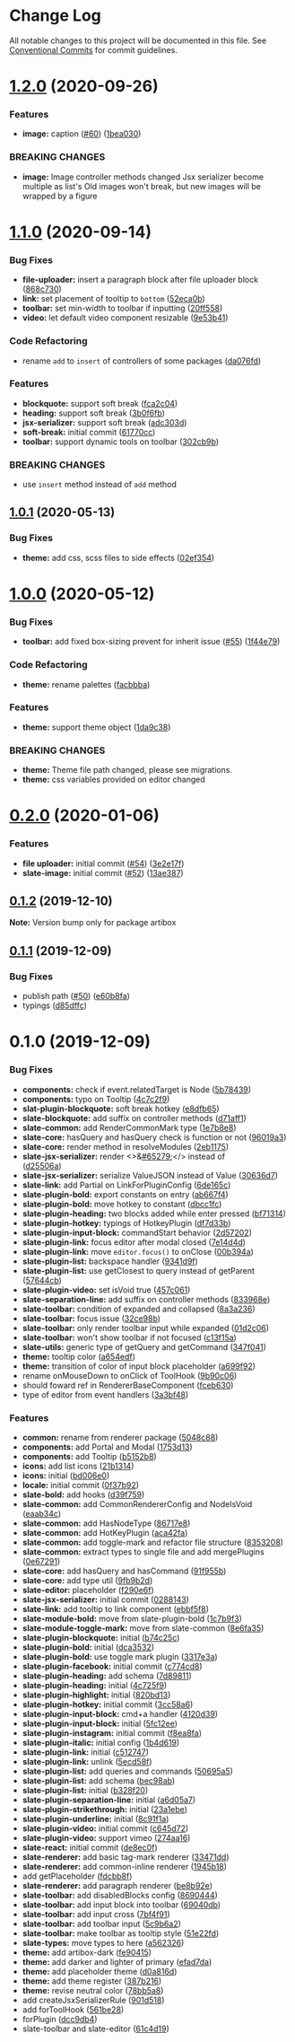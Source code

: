# Change Log

All notable changes to this project will be documented in this file.
See [Conventional Commits](https://conventionalcommits.org) for commit guidelines.

# [1.2.0](https://github.com/React-Artibox/artibox/compare/v1.1.0...v1.2.0) (2020-09-26)

### Features

- **image:** caption ([#60](https://github.com/React-Artibox/artibox/issues/60)) ([1bea030](https://github.com/React-Artibox/artibox/commit/1bea030135b59ef2aff56a1b5713b65089ee8edb))

### BREAKING CHANGES

- **image:** Image controller methods changed
  Jsx serializer become multiple as list's
  Old images won't break, but new images will be wrapped by a figure

# [1.1.0](https://github.com/React-Artibox/artibox/compare/v1.0.1...v1.1.0) (2020-09-14)

### Bug Fixes

- **file-uploader:** insert a paragraph block after file uploader block ([868c730](https://github.com/React-Artibox/artibox/commit/868c730b1339f4b1adac98508a6401b51778f9a7))
- **link:** set placement of tooltip to `bottom` ([52eca0b](https://github.com/React-Artibox/artibox/commit/52eca0b4af6725d07732d26149899b9728d9bef3))
- **toolbar:** set min-width to toolbar if inputting ([20ff558](https://github.com/React-Artibox/artibox/commit/20ff558942e59039e884b84f76a358781f1a0a41))
- **video:** let default video component resizable ([9e53b41](https://github.com/React-Artibox/artibox/commit/9e53b41d5933e10c539608f7869824e9ceb5e895))

### Code Refactoring

- rename `add` to `insert` of controllers of some packages ([da076fd](https://github.com/React-Artibox/artibox/commit/da076fd3fb8032e6d43fb893ca3a29ca82aae4a8))

### Features

- **blockquote:** support soft break ([fca2c04](https://github.com/React-Artibox/artibox/commit/fca2c045c2b87ca49a5e08e7757d256ccb35e645))
- **heading:** support soft break ([3b0f6fb](https://github.com/React-Artibox/artibox/commit/3b0f6fb61dec327faeb7b65a740f424a52bb32c9))
- **jsx-serializer:** support soft break ([adc303d](https://github.com/React-Artibox/artibox/commit/adc303d20967dda5242ec83cc2036ec4823a36f0))
- **soft-break:** initial commit ([61770cc](https://github.com/React-Artibox/artibox/commit/61770cc6c6991e4156f4302c7ba80cd7c39f9eb3))
- **toolbar:** support dynamic tools on toolbar ([302cb9b](https://github.com/React-Artibox/artibox/commit/302cb9baac66b6fc81ffd19a4ed2d8d21e79e9f0))

### BREAKING CHANGES

- use `insert` method instead of `add` method

## [1.0.1](https://github.com/React-Artibox/artibox/compare/v1.0.0...v1.0.1) (2020-05-13)

### Bug Fixes

- **theme:** add css, scss files to side effects ([02ef354](https://github.com/React-Artibox/artibox/commit/02ef354e4ee9aaa0c3bfb455522247baa07fc413))

# [1.0.0](https://github.com/React-Artibox/artibox/compare/v0.2.0...v1.0.0) (2020-05-12)

### Bug Fixes

- **toolbar:** add fixed box-sizing prevent for inherit issue ([#55](https://github.com/React-Artibox/artibox/issues/55)) ([1f44e79](https://github.com/React-Artibox/artibox/commit/1f44e79e0adfe7ce991135f4b1e9d4bfd579bfc9))

### Code Refactoring

- **theme:** rename palettes ([facbbba](https://github.com/React-Artibox/artibox/commit/facbbbafebc060455d2177797408137fb55a22c7))

### Features

- **theme:** support theme object ([1da9c38](https://github.com/React-Artibox/artibox/commit/1da9c3804da76bfb8ffa6c9a9d24549303e5c51b))

### BREAKING CHANGES

- **theme:** Theme file path changed, please see migrations.
- **theme:** css variables provided on editor changed

# [0.2.0](https://github.com/React-Artibox/artibox/compare/v0.1.2...v0.2.0) (2020-01-06)

### Features

- **file uploader:** initial commit ([#54](https://github.com/React-Artibox/artibox/issues/54)) ([3e2e17f](https://github.com/React-Artibox/artibox/commit/3e2e17f128bd4a6dc4294d4817b596a5da631259))
- **slate-image:** initial commit ([#52](https://github.com/React-Artibox/artibox/issues/52)) ([13ae387](https://github.com/React-Artibox/artibox/commit/13ae38752ac391bba41283f260c9f0229abb4f9a))

## [0.1.2](https://github.com/React-Artibox/artibox/compare/v0.1.1...v0.1.2) (2019-12-10)

**Note:** Version bump only for package artibox

## [0.1.1](https://github.com/React-Artibox/artibox/compare/v0.1.0...v0.1.1) (2019-12-09)

### Bug Fixes

- publish path ([#50](https://github.com/React-Artibox/artibox/issues/50)) ([e60b8fa](https://github.com/React-Artibox/artibox/commit/e60b8fa42e09fafbcb18f0763ae1fb7d39d65999))
- typings ([d85dffc](https://github.com/React-Artibox/artibox/commit/d85dffcd3a7c5952cce319d3f57c4936c1165f92))

# 0.1.0 (2019-12-09)

### Bug Fixes

- **components:** check if event.relatedTarget is Node ([5b78439](https://github.com/React-Artibox/artibox/commit/5b7843952c0e59da591d7d3786251853dadf786e))
- **components:** typo on Tooltip ([4c7c2f9](https://github.com/React-Artibox/artibox/commit/4c7c2f96d5e6e80b6cbed1e4f177f01e855891de))
- **slat-plugin-blockquote:** soft break hotkey ([e8dfb65](https://github.com/React-Artibox/artibox/commit/e8dfb651ed8ffbfb44f72635dcc1a1235a82783a))
- **slate-blockquote:** add suffix on controller methods ([d71aff1](https://github.com/React-Artibox/artibox/commit/d71aff100c2503c2a7d9af11f43fa5e52e0cc7c6))
- **slate-common:** add RenderCommonMark type ([1e7b8e8](https://github.com/React-Artibox/artibox/commit/1e7b8e88d06eb82db1e52e22d66b22f1aa5b339c))
- **slate-core:** hasQuery and hasQuery check is function or not ([96019a3](https://github.com/React-Artibox/artibox/commit/96019a3fd3a43aec46ea299043937de50a66d0c8))
- **slate-core:** render method in resolveModules ([2eb1175](https://github.com/React-Artibox/artibox/commit/2eb1175be93fa2c3e7b6e20e469f2ee2e72914b8))
- **slate-jsx-serializer:** render <>&[#65279](https://github.com/React-Artibox/artibox/issues/65279);</> instead of <br/> ([d25506a](https://github.com/React-Artibox/artibox/commit/d25506ac5b12e7fac7959328467a3e76e9818492))
- **slate-jsx-serializer:** serialize ValueJSON instead of Value ([30636d7](https://github.com/React-Artibox/artibox/commit/30636d72d0f5702d5be6b6b154aeff5ce13a3ad8))
- **slate-link:** add Partial on LinkForPluginConfig ([6de165c](https://github.com/React-Artibox/artibox/commit/6de165cb84e673aff4fb7315ebebe4c3c5e0c08e))
- **slate-plugin-bold:** export constants on entry ([ab667f4](https://github.com/React-Artibox/artibox/commit/ab667f4f34c744b70b2157befe90a590c5d0e7bd))
- **slate-plugin-bold:** move hotkey to constant ([dbcc1fc](https://github.com/React-Artibox/artibox/commit/dbcc1fc326246232be53d0e9474e9fc88547d421))
- **slate-plugin-heading:** two blocks added while enter pressed ([bf71314](https://github.com/React-Artibox/artibox/commit/bf71314d8960cabf87bf41d099c7a6911a77710c))
- **slate-plugin-hotkey:** typings of HotkeyPlugin ([df7d33b](https://github.com/React-Artibox/artibox/commit/df7d33bbc3cefac3746ad305668f0717cd6dc98e))
- **slate-plugin-input-block:** commandStart behavior ([2d57202](https://github.com/React-Artibox/artibox/commit/2d572029cb0ae1663087e847cc7be85f1aea148e))
- **slate-plugin-link:** focus editor after modal closed ([7e14d4d](https://github.com/React-Artibox/artibox/commit/7e14d4d978b7d2b312b66bc85cc6cebdfebb2b4f))
- **slate-plugin-link:** move `editor.focus()` to onClose ([00b394a](https://github.com/React-Artibox/artibox/commit/00b394a57190a43889a47f5c52824a65187a932c))
- **slate-plugin-list:** backspace handler ([9341d9f](https://github.com/React-Artibox/artibox/commit/9341d9fcff948c4c65f377f51ddeb807a3426829))
- **slate-plugin-list:** use getClosest to query instead of getParent ([57644cb](https://github.com/React-Artibox/artibox/commit/57644cb811d322ae2acfbdc175db9242f261f94c))
- **slate-plugin-video:** set isVoid true ([457c061](https://github.com/React-Artibox/artibox/commit/457c06178a22f0326d1316a91e21d6f8191d7893))
- **slate-separation-line:** add suffix on controller methods ([833968e](https://github.com/React-Artibox/artibox/commit/833968e08baaa214714d00315b917dd03713cc2b))
- **slate-toolbar:** condition of expanded and collapsed ([8a3a236](https://github.com/React-Artibox/artibox/commit/8a3a2367432b09d7e606c6648e98313fea8f81f9))
- **slate-toolbar:** focus issue ([32ce98b](https://github.com/React-Artibox/artibox/commit/32ce98b112e662136fe5aee4435693214c64734b))
- **slate-toolbar:** only render toolbar input while expanded ([01d2c06](https://github.com/React-Artibox/artibox/commit/01d2c064f6b4130769e525cd60cb9a08b48d0fc7))
- **slate-toolbar:** won't show toolbar if not focused ([c13f15a](https://github.com/React-Artibox/artibox/commit/c13f15af5dd788d798e9fd1714c34685d3f4cc76))
- **slate-utils:** generic type of getQuery and getCommand ([347f041](https://github.com/React-Artibox/artibox/commit/347f0414c95b8b5f7701ab4c70448b999659d998))
- **theme:** tooltip color ([a654edf](https://github.com/React-Artibox/artibox/commit/a654edf8bd4e0cd3ccde38d8b0ac041774e0df07))
- **theme:** transition of color of input block placeholder ([a699f92](https://github.com/React-Artibox/artibox/commit/a699f92cabb5e398f998dc88b3f0e194a99ee54b))
- rename onMouseDown to onClick of ToolHook ([9b90c06](https://github.com/React-Artibox/artibox/commit/9b90c06c1b2674dba4bf15c0179fecf93fe88522))
- should foward ref in RendererBaseComponent ([fceb630](https://github.com/React-Artibox/artibox/commit/fceb6301a90e44be9bf7e6d2298e3705d7fbbac7))
- type of editor from event handlers ([3a3bf48](https://github.com/React-Artibox/artibox/commit/3a3bf48dd053511a14d7b128f7ea42733befe3ef))

### Features

- **common:** rename from renderer package ([5048c88](https://github.com/React-Artibox/artibox/commit/5048c88b918cf8fd7fb4e61c2eb653bea43bd0f2))
- **components:** add Portal and Modal ([1753d13](https://github.com/React-Artibox/artibox/commit/1753d13fb896ae7289da3c69e6c655b81943fdd4))
- **components:** add Tooltip ([b5152b8](https://github.com/React-Artibox/artibox/commit/b5152b871ed4cf946ac7681130f7f35e1d417107))
- **icons:** add list icons ([21b1314](https://github.com/React-Artibox/artibox/commit/21b1314ae12c1bb8384b336ad16bdfecb5f6937a))
- **icons:** initial ([bd006e0](https://github.com/React-Artibox/artibox/commit/bd006e0b9758c0d0ea63a1ece72f8a4f3ccd07c3))
- **locale:** initial commit ([0f37b92](https://github.com/React-Artibox/artibox/commit/0f37b92dca38238b6812db0165b00feec4c38f8f))
- **slate-bold:** add hooks ([d39f759](https://github.com/React-Artibox/artibox/commit/d39f759a3dbe2a5fb8176c956eff5ab072eeea7d))
- **slate-common:** add CommonRendererConfig and NodeIsVoid ([eaab34c](https://github.com/React-Artibox/artibox/commit/eaab34c5ce369b75f8e3a72ce66577a333006e8d))
- **slate-common:** add HasNodeType ([86717e8](https://github.com/React-Artibox/artibox/commit/86717e8a1778c5f6c20692e7c6207a9d03bc963d))
- **slate-common:** add HotKeyPlugin ([aca42fa](https://github.com/React-Artibox/artibox/commit/aca42fa1e158578deddc83b208bb7e37b2c1fed0))
- **slate-common:** add toggle-mark and refactor file structure ([8353208](https://github.com/React-Artibox/artibox/commit/83532083ff3119c70f9ee1de085586c48d37421e))
- **slate-common:** extract types to single file and add mergePlugins ([0e67291](https://github.com/React-Artibox/artibox/commit/0e67291aead9ad59769f7db748e00c8a3c601027))
- **slate-core:** add hasQuery and hasCommand ([91f955b](https://github.com/React-Artibox/artibox/commit/91f955bd9f59f7b97546606f35349df6ac762f5e))
- **slate-core:** add type util ([9fb9b2d](https://github.com/React-Artibox/artibox/commit/9fb9b2d4301e6ace5174ba46e3c147a8671e38e3))
- **slate-editor:** placeholder ([f290e6f](https://github.com/React-Artibox/artibox/commit/f290e6fd5db175f177e5fc2e6989f6020ca87a20))
- **slate-jsx-serializer:** initial commit ([0288143](https://github.com/React-Artibox/artibox/commit/02881433d85038570277978c77546325e290c10b))
- **slate-link:** add tooltip to link component ([ebbf5f8](https://github.com/React-Artibox/artibox/commit/ebbf5f83807eeec53e7cd32e9a5178f4273ffdc6))
- **slate-module-bold:** move from slate-plugin-bold ([1c7b9f3](https://github.com/React-Artibox/artibox/commit/1c7b9f3533b69ce212bdcb827b9f1ddea31d5d99))
- **slate-module-toggle-mark:** move from slate-common ([8e6fa35](https://github.com/React-Artibox/artibox/commit/8e6fa351a55bae0f7adca86d61be7ccb3a426772))
- **slate-plugin-blockquote:** initial ([b74c25c](https://github.com/React-Artibox/artibox/commit/b74c25c15836b95ba74064e433ac5da79b3f1df5))
- **slate-plugin-bold:** initial ([dca3532](https://github.com/React-Artibox/artibox/commit/dca35327216d22affec7c9908944c90f98b1c436))
- **slate-plugin-bold:** use toggle mark plugin ([3317e3a](https://github.com/React-Artibox/artibox/commit/3317e3adf4c67f677c2ae6507f226f5bf6015567))
- **slate-plugin-facebook:** initial commit ([c774cd8](https://github.com/React-Artibox/artibox/commit/c774cd841ade19221d6c4d2df9952cafc6cbbc7f))
- **slate-plugin-heading:** add schema ([7d89811](https://github.com/React-Artibox/artibox/commit/7d89811ceffeb090fe9b87d5b928f1b907322f23))
- **slate-plugin-heading:** initial ([4c725f9](https://github.com/React-Artibox/artibox/commit/4c725f98cb3426f67e70acb1ac7bbd36f1cc9b14))
- **slate-plugin-highlight:** initial ([820bd13](https://github.com/React-Artibox/artibox/commit/820bd130aa20677a5f931af2a7e21b0a9d6bf7fa))
- **slate-plugin-hotkey:** initial commit ([3cc58a6](https://github.com/React-Artibox/artibox/commit/3cc58a68cf31454bc455f185dd0cf9ec48b1c3bc))
- **slate-plugin-input-block:** cmd+a handler ([4120d39](https://github.com/React-Artibox/artibox/commit/4120d393381ba584e0c79ed26622c65d566c394b))
- **slate-plugin-input-block:** initial ([5fc12ee](https://github.com/React-Artibox/artibox/commit/5fc12ee6e354f5a69008958ed0befff71caa7164))
- **slate-plugin-instagram:** initial commit ([f8ea8fa](https://github.com/React-Artibox/artibox/commit/f8ea8fa5c349aa77e0022ab890e4be5f66a6f9b6))
- **slate-plugin-italic:** initial config ([1b4d619](https://github.com/React-Artibox/artibox/commit/1b4d6194aa87781a8362e1bd652e213e1d3ab507))
- **slate-plugin-link:** initial ([c512747](https://github.com/React-Artibox/artibox/commit/c5127477b8df1594912ce413dd08e583f01937ab))
- **slate-plugin-link:** unlink ([5ecd58f](https://github.com/React-Artibox/artibox/commit/5ecd58fa3a519e594fd76033aba348cc3f4f0379))
- **slate-plugin-list:** add queries and commands ([50695a5](https://github.com/React-Artibox/artibox/commit/50695a5edb757039b1020a11a615bc0b1be2a76a))
- **slate-plugin-list:** add schema ([bec98ab](https://github.com/React-Artibox/artibox/commit/bec98ab8cd34faf1d5dd97a6c9d6a2f3fe290ff8))
- **slate-plugin-list:** initial ([b328f20](https://github.com/React-Artibox/artibox/commit/b328f202edffbea8b1098fe7e48b95cccc1e845d))
- **slate-plugin-separation-line:** initial ([a6d05a7](https://github.com/React-Artibox/artibox/commit/a6d05a70dff3a55d75cbb25add82aa6995e83a02))
- **slate-plugin-strikethrough:** initial ([23a1ebe](https://github.com/React-Artibox/artibox/commit/23a1ebeae450ffc1b1ac88b23c0a5c862d71aefa))
- **slate-plugin-underline:** initial ([8c91f1a](https://github.com/React-Artibox/artibox/commit/8c91f1a733989abc4cff4fbed72219b14e51e3f1))
- **slate-plugin-video:** initial commit ([c645d72](https://github.com/React-Artibox/artibox/commit/c645d72be82de752bc6e474acdc45d3b35a49daf))
- **slate-plugin-video:** support vimeo ([274aa16](https://github.com/React-Artibox/artibox/commit/274aa1624efb98c377137fcc6a47a912ab77cc02))
- **slate-react:** initial commit ([de8ec0f](https://github.com/React-Artibox/artibox/commit/de8ec0f6270b4414e809ac22922a0863a898f0d7))
- **slate-renderer:** add basic tag-mark renderer ([33471dd](https://github.com/React-Artibox/artibox/commit/33471ddf804af54ff0f87a2f895e5b6334e64831))
- **slate-renderer:** add common-inline renderer ([1945b18](https://github.com/React-Artibox/artibox/commit/1945b1805912933f5b81d06b32a61222a9adf74f))
- add getPlaceholder ([fdcbb8f](https://github.com/React-Artibox/artibox/commit/fdcbb8ffbf907040eca781d2dd98498ef4650c63))
- **slate-renderer:** add paragraph renderer ([be8b92e](https://github.com/React-Artibox/artibox/commit/be8b92e9667bcf89939943b267b4de62e795dd84))
- **slate-toolbar:** add disabledBlocks config ([8690444](https://github.com/React-Artibox/artibox/commit/869044466db8b6c0e1798941c81df9d57c47d097))
- **slate-toolbar:** add input block into toolbar ([69040db](https://github.com/React-Artibox/artibox/commit/69040db98ec4b962ac2b7c96319a3ca83671ebfa))
- **slate-toolbar:** add input cross ([7bf4f91](https://github.com/React-Artibox/artibox/commit/7bf4f91b5821646863e1ed355c9f7412f34042bd))
- **slate-toolbar:** add toolbar input ([5c9b6a2](https://github.com/React-Artibox/artibox/commit/5c9b6a218aff49d2e02a5b80171230c0359c9810))
- **slate-toolbar:** make toolbar as tooltip style ([51e22fd](https://github.com/React-Artibox/artibox/commit/51e22fd4f87c8ce28c41dee24f463b0c0286d262))
- **slate-types:** move types to here ([a562326](https://github.com/React-Artibox/artibox/commit/a562326834d519ef7e02aea554f1ac74a4bef249))
- **theme:** add artibox-dark ([fe90415](https://github.com/React-Artibox/artibox/commit/fe904151f47031c64041b1d5d691f682f31ff6fb))
- **theme:** add darker and lighter of primary ([efad7da](https://github.com/React-Artibox/artibox/commit/efad7da620f7b6532c1fec1151feac8b8c09fdb6))
- **theme:** add placeholder theme ([d0a816d](https://github.com/React-Artibox/artibox/commit/d0a816d4a3154124655dcd7d3faaeec16f640b4c))
- **theme:** add theme register ([387b216](https://github.com/React-Artibox/artibox/commit/387b216241e4675580f6fb66b95e499a6581c21a))
- **theme:** revise neutral color ([78bb5a8](https://github.com/React-Artibox/artibox/commit/78bb5a8e63c1835e96f102e700e13916ef88f7b5))
- add createJsxSerializerRule ([901d518](https://github.com/React-Artibox/artibox/commit/901d5186483bc7171ea7b425e6443710aa7fae3b))
- add forToolHook ([561be28](https://github.com/React-Artibox/artibox/commit/561be288085dd99b95d2e73c0e78641dc531465d))
- forPlugin ([dcc9db4](https://github.com/React-Artibox/artibox/commit/dcc9db47ef3d02d6c3a18a31b4a546b5b4a95b89))
- slate-toolbar and slate-editor ([61c4d19](https://github.com/React-Artibox/artibox/commit/61c4d1970328330662e9753f6b15dbb70137b42d))
